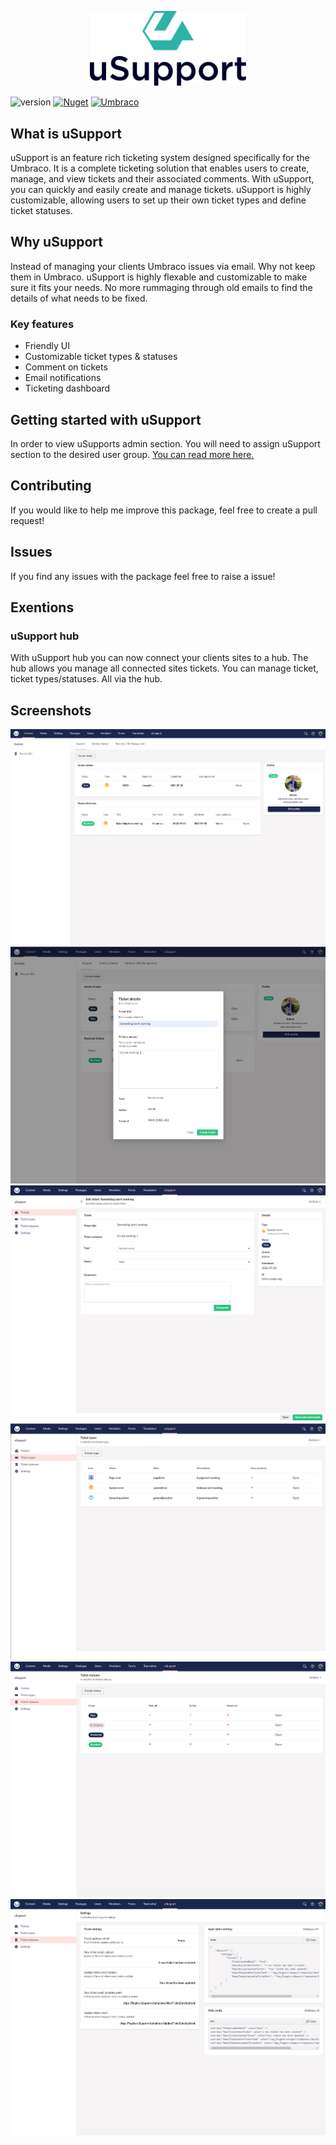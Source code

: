 <p align="center">
    <img src="assets/usupport.svg" width="250">
</p>

![version](https://img.shields.io/nuget/v/uSupport?label=version)
[![Nuget](https://img.shields.io/nuget/dt/uSupport?color=2346c018&logo=Nuget)](https://www.nuget.org/packages/uSupport/)
[![Umbraco](https://img.shields.io/badge/our-umbraco-%233544b1)](https://our.umbraco.com/packages/backoffice-extensions/usupport/)

## What is uSupport
uSupport is an feature rich ticketing system designed specifically for the Umbraco. It is a complete ticketing solution that enables users to create, manage, and view tickets and their associated comments. With uSupport, you can quickly and easily create and manage tickets. uSupport is highly customizable, allowing users to set up their own ticket types and define ticket statuses.

## Why uSupport
Instead of managing your clients Umbraco issues via email. Why not keep them in Umbraco. uSupport is highly flexable and customizable to make sure it fits your needs. No more rummaging through old emails to find the details of what needs to be fixed.

### Key features
* Friendly UI
* Customizable ticket types & statuses
* Comment on tickets
* Email notifications
* Ticketing dashboard

## Getting started with uSupport
In order to view uSupports admin section. You will need to assign uSupport section to the desired user group. [You can read more here.](https://our.umbraco.com/Documentation/Fundamentals/Data/Users/#user-group-parameters) 

## Contributing

If you would like to help me improve this package, feel free to create a pull request!

## Issues

If you find any issues with the package feel free to raise a issue!

## Exentions

### uSupport hub
With uSupport hub you can now connect your clients sites to a hub. The hub allows you manage all connected sites tickets. You can manage ticket, ticket types/statuses. All via the hub.

## Screenshots
![Dashboard](assets/dashboard.PNG "Dashboard")
![Ticket details](assets/ticketDetails.PNG "Ticket details")
![Edit ticket](assets/editTicket.PNG "Edit ticket")
![Ticket types](assets/ticketTypes.PNG "Ticket types")
![Ticket statuses](assets/ticketStatus.PNG "Ticket statuses")
![Settings](assets/settings.PNG "Settings")